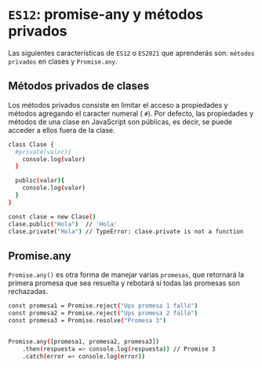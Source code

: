 # `ES12`: promise-any y métodos privados

Las siguientes características de `ES12` o `ES2021` que aprenderás son: `métodos privados` en clases y `Promise.any`.

## Métodos privados de clases

Los métodos privados consiste en limitar el acceso a propiedades y métodos agregando el caracter numeral ( `#`). Por defecto, las propiedades y métodos de una clase en JavaScript son públicas, es decir, se puede acceder a ellos fuera de la clase.

``` bash
class Clase {
  #private(valor){
    console.log(valor)
  }

  public(valor){
    console.log(valor)
  }
}

const clase = new Clase()
clase.public("Hola")  // 'Hola'
clase.private("Hola") // TypeError: clase.private is not a function
```

## Promise.any

`Promise.any()` es otra forma de manejar varias `promesas`, que retornará la primera promesa que sea resuelta y rebotará si todas las promesas son rechazadas.

``` bash
const promesa1 = Promise.reject("Ups promesa 1 falló")
const promesa2 = Promise.reject("Ups promesa 2 falló")
const promesa3 = Promise.resolve("Promesa 3")


Promise.any([promesa1, promesa2, promesa3])
    .then(respuesta => console.log(respuesta)) // Promise 3
    .catch(error => console.log(error))
```
